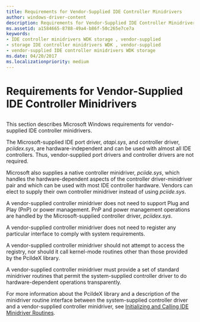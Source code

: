 ```yaml
---
title: Requirements for Vendor-Supplied IDE Controller Minidrivers
author: windows-driver-content
description: Requirements for Vendor-Supplied IDE Controller Minidrivers
ms.assetid: a1584665-8788-49a4-b86f-50c265e7ce7a
keywords:
- IDE controller minidrivers WDK storage , vendor-supplied
- storage IDE controller minidrivers WDK , vendor-supplied
- vendor-supplied IDE controller minidrivers WDK storage
ms.date: 04/20/2017
ms.localizationpriority: medium
---
```


# Requirements for Vendor-Supplied IDE Controller Minidrivers


## <span id="ddk_requirements_for_vendor_supplied_ide_controller_minidrivers_kg"></span><span id="DDK_REQUIREMENTS_FOR_VENDOR_SUPPLIED_IDE_CONTROLLER_MINIDRIVERS_KG"></span>


This section describes Microsoft Windows requirements for vendor-supplied IDE controller minidrivers.

The Microsoft-supplied IDE port driver, *atapi.sys*, and controller driver, *pciidex.sys*, are hardware-independent and can be used with almost all IDE controllers. Thus, vendor-supplied port drivers and controller drivers are not required.

Microsoft also supplies a native controller minidriver, *pciide.sys*, which handles the hardware-dependent aspects of the controller driver-minidriver pair and which can be used with most IDE controller hardware. Vendors can elect to supply their own controller minidriver instead of using *pciide.sys*.

A vendor-supplied controller minidriver does not need to support Plug and Play (PnP) or power management. PnP and power management operations are handled by the Microsoft-supplied controller driver, *pciidex.sys*.

A vendor-supplied controller minidriver does not need to register any particular interface to comply with system requirements.

A vendor-supplied controller minidriver should not attempt to access the registry, nor should it call kernel-mode routines other than those provided by the PciIdeX library.

A vendor-supplied controller minidriver must provide a set of standard minidriver routines that permit the system-supplied controller driver to do hardware-dependent operations transparently.

For more information about the PciIdeX library and a description of the minidriver routine interface between the system-supplied controller driver and a vendor-supplied controller minidriver, see [Initializing and Calling IDE Minidriver Routines](initializing-and-calling-ide-minidriver-routines.md).

 

 





